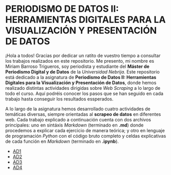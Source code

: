 # PERIODISMO DE DATOS II: HERRAMIENTAS DIGITALES PARA LA VISUALIZACIÓN Y PRESENTACIÓN DE DATOS

¡Hola a todos! Gracias por dedicar un ratito de vuestro tiempo a consultar los trabajos realizados en este repositorio. Me presento, mi nombre es Miriam Barroso Trigueros, soy periodista y estudiante del **Máster de Periodismo Digital y de Datos** de la *Universidad Nebrija*. Este repositorio está dedicado a la asignatura de **Periodismo de Datos II: Herramientas Digitales para la Visualización y Presentación de Datos**, donde hemos realizado distintas actividades dirigidas sobre *Web Scraping* a lo largo de todo el curso. Aquí podréis conocer los pasos que se han seguido en cada trabajo hasta conseguir los resultados essperados.

A lo largo de la asignatura hemos desarrollado cuatro actividades de temáticas diversas, siempre orientadas al **scrapeo de datos** en diferentes web. Cada trabajo explicado a continuación cuenta con dos archivos principales: uno en sintáxis *Markdown* (terminado en **.md**) donde procedemos a explicar cada ejercicio de manera teórica; y otro en lenguaje de programación *Python* con el código bruto completo y celdas explicativas de cada función en *Markdown* (terminado en **.ipynb**).

- [AD1](https://github.com/nebrijas/periodismodedatos-mirambt16/blob/main/ad1.md)
- [AD2](https://github.com/nebrijas/periodismodedatos-mirambt16/blob/main/ad2.md)
- [AD3](https://github.com/nebrijas/periodismodedatos-mirambt16/blob/main/ad3.md)
- [AD4](https://github.com/nebrijas/periodismodedatos-mirambt16/blob/main/ad4.md)
